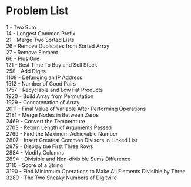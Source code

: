 # Problem List
1 - Two Sum\
14 - Longest Common Prefix\
21 - Merge Two Sorted Lists\
26 - Remove Duplicates from Sorted Array\
27 - Remove Element\
66 - Plus One\
121 - Best Time To Buy and Sell Stock\
258 - Add Digits\
1108 - Defanging an IP Address\
1512 - Number of Good Pairs\
1757 - Recyclable and Low Fat Products\
1920 - Build Array from Permutation\
1929 - Concatenation of Array\
2011 - Final Value of Variable After Performing Operations\
2181 - Merge Nodes in Between Zeros\
2469 - Convert the Temperature\
2703 - Return Length of Arguments Passed\
2769 - Find the Maximum Achievable Number\
2807 - Insert Greatest Common Divisors in Linked List\
2879 - Display the First Three Rows\
2884 - Modify Columns\
2894 - Divisible and Non-divisible Sums Difference\
3110 - Score of a String\
3190 - Find Mininmum Operations to Make All Elements Divisible by Three\
3289 - The Two Sneaky Numbers of Digitville